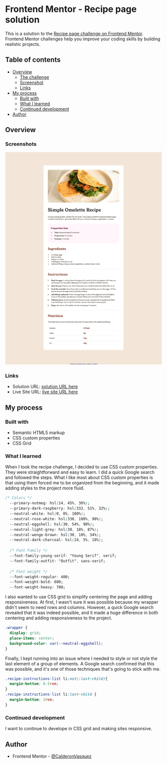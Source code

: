 # Frontend Mentor - Recipe page solution

This is a solution to the [Recipe page challenge on Frontend Mentor](https://www.frontendmentor.io/challenges/recipe-page-KiTsR8QQKm). Frontend Mentor challenges help you improve your coding skills by building realistic projects. 

## Table of contents

- [Overview](#overview)
  - [The challenge](#the-challenge)
  - [Screenshot](#screenshot)
  - [Links](#links)
- [My process](#my-process)
  - [Built with](#built-with)
  - [What I learned](#what-i-learned)
  - [Continued development](#continued-development)
- [Author](#author)


## Overview

### Screenshots

![Desktop](assets/images/update-recipe-page.png)

### Links

- Solution URL: [solution URL here](https://your-solution-url.com)
- Live Site URL: [live site URL here](https://omelete-recipe-page.netlify.app/)

## My process

### Built with

- Semantic HTML5 markup
- CSS custom properties
- CSS Grid

### What I learned

When I took the recipe challenge, I decided to use CSS custom properties. They were straightforward and easy to learn. I did a quick Google search and followed the steps. What I like most about CSS custom properties is that using them forced me to be organized from the beginning, and it made adding styles to the project more fluid.

```css
/* Colors */
  --primary-nutmeg: hsl(14, 45%, 36%);
  --primary-dark-raspberry: hsl(332, 51%, 32%);
  --neutral-white: hsl(0, 0%, 100%);
  --neutral-rose-white: hsl(330, 100%, 98%);
  --neutral-eggshell: hsl(30, 54%, 90%);
  --neutral-light-grey: hsl(30, 18%, 87%);
  --neutral-wenge-brown: hsl(30, 10%, 34%);
  --neutral-dark-charcoal: hsl(24, 5%, 18%);

  /* Font Family */
  --font-family-young-serif: "Young Serif", serif;
  --font-family-outfit: "Outfit", sans-serif;

  /* Font weight */
  --font-weight-regular: 400;
  --font-weight-bold: 600;
  --font-weight-heavy: 700;
```

I also wanted to use CSS grid to simplify centering the page and adding responsiveness.  At first, I wasn't sure it was possible because my wrapper didn't seem to need rows and columns. However, a quick Google search revealed that it was indeed possible, and it made a huge difference in both centering and adding responsiveness to the project.

```css
.wrapper {
  display: grid;
  place-items: center;
  background-color: var(--neutral-eggshell);
}
```

Finally, I kept running into an issue where I needed to style or not style the last element of a group of elements. A Google search confirmed that this was possible, and it's one of those techniques that's going to stick with me.

```css
.recipe-instructions-list li:not(:last-child){
  margin-bottom: 0.5rem;
}
.recipe-instructions-list li:last-child {
  margin-bottom: 2rem;
}
```

### Continued development

I want to continue to develope in CSS grid and making sites responsive.

## Author

- Frontend Mentor - [@CalderonVasquez](https://www.frontendmentor.io/profile/CalderonVasquez)
